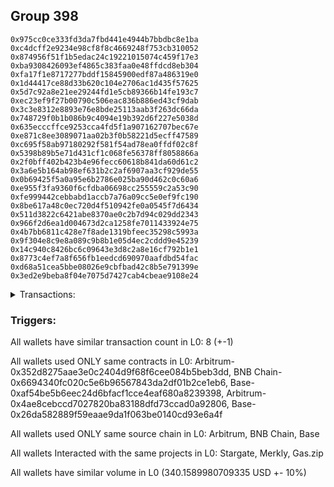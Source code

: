 ## Group 398

```0x7000b94fea100a461e7f5fec4d492d364fef3d36
0x975cc0ce333fd3da7fbd441e4944b7bbdbc8e1ba
0xc4dcff2e9234e98cf8f8c4669248f753cb310052
0x874956f51f1b5edac24c19221015074c459f17e3
0xba9308426093ef4865c383faa0e48ffdcd8eb304
0xfa17f1e8717277bddf15845900edf87a486319e0
0x1d44417ce88d33b620c104e2706ac1d435f57625
0x5d7c92a8e21ee29244fd1e5cb89366b14fe193c7
0xec23ef9f27b00790c506eac836b886ed43cf9dab
0x3c3e8312e8893e76e8bde25113aab3f263dc66da
0x748729f0b1b086b9c4094e19b392d6f227e5038d
0x635ecccffce9253cca4fd5f1a907162707bec67e
0xe871c8ee3089071aa02b3f0b58221d5ecff47589
0xc695f58ab97180292f581f54ad78ea0ffdf02c8f
0x5398b89b5e71d431cf1c068fe56378ff8058866a
0x2f0bff402b423b4e96fecc60618b841da60d61c2
0x3a6e5b164ab98ef631b2c2af6907aa3cf929de55
0x0b69425f5a0a95e6b2786e025ba90d462c0c60a6
0xe955f3fa9360f6cfdba06698cc255559c2a53c90
0xfe999442cebbabd1accb7a76a09cc5e0ef9fc190
0x8be617a48c0ec720d4f510942fe0a0545f7d6434
0x511d3822c6421abe8370ae0c2b7d94c029dd2343
0x966f2d6ea1d004673d2ca1258fe7011433924e75
0x4b7bb6811c428e7f8ade1319bfeec35298c5993a
0x9f304e8c9e8a089c9b8b1e05d4ec2cddd9e45239
0x14c940c8426bc6c09643e3d8c2a8e16cf792b1e1
0x8773c4ef7a8f656fb1eedcd690970aafdbd54fac
0xd68a51cea5bbe08026e9cbfbad42c8b5e791399e
0x3ed2e9beba8f04e7075d7427cab4cbeae9108e24
```
<details>
<summary>Transactions:</summary>

Hashes: 

Wallet: 0x7000b94fea100a461e7f5fec4d492d364fef3d36

       Hash: 0x1ebd22a0b0aee7839f7d5588447c11427b04116903c825706c275e0317c01516
         - source chain: Arbitrum
         - destination chain: BNB Chain
         - project: Stargate
         - contract: 0x352d8275aae3e0c2404d9f68f6cee084b5beb3dd
         - value USD: 31.014897368
       Hash: 0xabb3cacd7ad71f0927f39fbcb683b590b959238c80d7263d0e0b9695c7392ba7
         - source chain: BNB Chain
         - destination chain: Base
         - project: Stargate
         - contract: 0x6694340fc020c5e6b96567843da2df01b2ce1eb6
         - value USD: 27.965706473
       Hash: 0xd416a11aeb59b04442ecd94777e091cf4718c8215b0028617dad790d20f31931
         - source chain: Base
         - destination chain: Arbitrum
         - project: Stargate
         - contract: 0xaf54be5b6eec24d6bfacf1cce4eaf680a8239398
         - value USD: 26.274034737
       Hash: 0x5ba0c6ffbc2f043d6f2ebfcd9b76512fda75fc46815eb2117463aa9be145b5e7
         - source chain: Arbitrum
         - destination chain: Aptos
         - project: Merkly
         - contract: 0x4ae8cebccd7027820ba83188dfd73ccad0a92806
       Hash: 0x8df850c7905c88b6537afe74d9bbc56beb67a14dc73c977273dfa90904be6349
         - source chain: Base
         - destination chain: Metis
         - project: Gas.zip
         - contract: 0x26da582889f59eaae9da1f063be0140cd93e6a4f
         - value USD: 4.199314107e-06
       Hash: 0xcaca76598161a7b1b49687f19272e0697fb9cf5c0aebc07a91ccfb84635a03af
         - source chain: Base
         - destination chain: Optimism
         - project: Stargate
         - contract: 0xaf54be5b6eec24d6bfacf1cce4eaf680a8239398
         - value USD: 200.375828444
       Hash: 0x4bbd4362a9736e72bb646c0a08e33381bd4ccfe9f28123c0326faa7971ca8d04
         - source chain: Base
         - destination chain: Zora
         - project: Gas.zip
         - contract: 0x26da582889f59eaae9da1f063be0140cd93e6a4f
         - value USD: 7.801461939e-05
       Hash: 0x25c5424c65f6b2abcd1287ae5bc6bdcf0f333e69a50c7df4e34037c77d54a1b3
         - source chain: Base
         - destination chain: Optimism
         - project: Stargate
         - contract: 0xaf54be5b6eec24d6bfacf1cce4eaf680a8239398
         - value USD: 54.528448835
Wallet: 0x975cc0ce333fd3da7fbd441e4944b7bbdbc8e1ba

       Hash:0x3dcaaa26f34f28cc1891473d188b2e80d7546fc849533c4c54bc8f8158f183d1
         - source chain: Arbitrum
         - destination chain: BNB Chain
         - project: Stargate
         - contract: 0x352d8275aae3e0c2404d9f68f6cee084b5beb3dd
         - value USD: 31.455295505
       Hash:0x776779379f48f88ab9b81665878f39ab7fb3ed4d626f8c763068c14a8c3569a9
         - source chain: BNB Chain
         - destination chain: Base
         - project: Stargate
         - contract: 0x6694340fc020c5e6b96567843da2df01b2ce1eb6
         - value USD: 28.391320047
       Hash:0xb46e139f538eb3ba86eb5c663240393d80880808ade0e57c1e260188fb0a230e
         - source chain: Base
         - destination chain: Arbitrum
         - project: Stargate
         - contract: 0xaf54be5b6eec24d6bfacf1cce4eaf680a8239398
         - value USD: 26.665885796
       Hash:0x93fbbfb8916a8660a02541bcb50c8d3b5e6491b9855355cec3367638d99a21c0
         - source chain: Arbitrum
         - destination chain: Aptos
         - project: Merkly
         - contract: 0x4ae8cebccd7027820ba83188dfd73ccad0a92806
       Hash:0x8755c32741db06547e8acc48cd9025d629bc706df625e06314e656c9ddccdd06
         - source chain: Base
         - destination chain: Linea
         - project: Gas.zip
         - contract: 0x26da582889f59eaae9da1f063be0140cd93e6a4f
         - value USD: 0.0001314539768
       Hash:0xc8fe46e73755d980fac3db28cd35e300a1da069919e3057479729e42eeadd953
         - source chain: Base
         - destination chain: Optimism
         - project: Stargate
         - contract: 0xaf54be5b6eec24d6bfacf1cce4eaf680a8239398
         - value USD: 203.96770077
       Hash:0x1edbb8bac8079c67b3aa9b8a810d4ccde165558e796ec17629914e9c544f99b0
         - source chain: Base
         - destination chain: Base
         - project: Gas.zip
         - contract: 0x26da582889f59eaae9da1f063be0140cd93e6a4f
         - value USD: 3.002943683e-05
       Hash:0xdeccf1510daaa7e789f7f2876f2782182cfe0001b1d2a61cbead6c7acfd5388c
         - source chain: Base
         - destination chain: Optimism
         - project: Stargate
         - contract: 0xaf54be5b6eec24d6bfacf1cce4eaf680a8239398
         - value USD: 55.265856769
Wallet: 0xc4dcff2e9234e98cf8f8c4669248f753cb310052

       Hash:0x3e292c1c0fb08f6f0ea3639958b9108f3afa13d409d62d0e190afbad839e6962
         - source chain: Arbitrum
         - destination chain: BNB Chain
         - project: Stargate
         - contract: 0x352d8275aae3e0c2404d9f68f6cee084b5beb3dd
         - value USD: 31.611676846
       Hash:0xb8a67cc4c35554b5f804ad792eb6cbd712c24e3a66c5a70dd6d1f48b37f01bab
         - source chain: BNB Chain
         - destination chain: Base
         - project: Stargate
         - contract: 0x6694340fc020c5e6b96567843da2df01b2ce1eb6
         - value USD: 28.483374329
       Hash:0xe39cccb1b07b0d1d2c8080eb689527d546977c8f983fdabebf5d89295150d63e
         - source chain: Base
         - destination chain: Arbitrum
         - project: Stargate
         - contract: 0xaf54be5b6eec24d6bfacf1cce4eaf680a8239398
         - value USD: 26.781310364
       Hash:0xf0f0f1456d84209bb51ff1a506a37a196bd7554ac8a985abfa616b67f2cab007
         - source chain: Arbitrum
         - destination chain: Aptos
         - project: Merkly
         - contract: 0x4ae8cebccd7027820ba83188dfd73ccad0a92806
       Hash:0xb069877f53f6bb0eaee5e56792ba52928dbeaf4e2ea7bf6855abae8fbdb0a5ff
         - source chain: Base
         - destination chain: Metis
         - project: Gas.zip
         - contract: 0x26da582889f59eaae9da1f063be0140cd93e6a4f
         - value USD: 7.043546947e-07
       Hash:0xbb0c9aa20f7c04d49aaefd159a4f74332c871103f441213960153f0329c7f503
         - source chain: Base
         - destination chain: Optimism
         - project: Stargate
         - contract: 0xaf54be5b6eec24d6bfacf1cce4eaf680a8239398
         - value USD: 207.293102913
       Hash:0xf7865256c5a94cfe1c46692a9b7996ef1bc8da2d5e2ac2fac5027a9a0dd3e360
         - source chain: Base
         - destination chain: Base
         - project: Gas.zip
         - contract: 0x26da582889f59eaae9da1f063be0140cd93e6a4f
         - value USD: 2.228989125e-05
       Hash:0x53887e2dfccb91e27b4ab2d929248a6ce3a8c73761f29b758b86326e29789bcb
         - source chain: Base
         - destination chain: Optimism
         - project: Stargate
         - contract: 0xaf54be5b6eec24d6bfacf1cce4eaf680a8239398
         - value USD: 58.802770226
Wallet: 0x874956f51f1b5edac24c19221015074c459f17e3

       Hash:0x8ae7b6a119383f55191e3291524cc1437de27d23f29cc2049c4c387db4bf0bd5
         - source chain: Arbitrum
         - destination chain: BNB Chain
         - project: Stargate
         - contract: 0x352d8275aae3e0c2404d9f68f6cee084b5beb3dd
         - value USD: 30.604394473
       Hash:0x441bc5652a61143eaccd0d6d35b3d1c4931db6f65e29cfd58e2a754ee2e43e84
         - source chain: BNB Chain
         - destination chain: Base
         - project: Stargate
         - contract: 0x6694340fc020c5e6b96567843da2df01b2ce1eb6
         - value USD: 27.4729819
       Hash:0xc7042ba7a11c7fa020147a68e1871ee2fb11cf7262d3c13a83698a364b61e0a7
         - source chain: Base
         - destination chain: Arbitrum
         - project: Stargate
         - contract: 0xaf54be5b6eec24d6bfacf1cce4eaf680a8239398
         - value USD: 25.841114859
       Hash:0x5c4051b49ea8f9a7e903c5a63fbb3f1b3226cb567d604941364659523ef8d179
         - source chain: Arbitrum
         - destination chain: Aptos
         - project: Merkly
         - contract: 0x4ae8cebccd7027820ba83188dfd73ccad0a92806
       Hash:0xb6f043d4ecd4d4d91d44976f56083413457bbfb0f78fafb9625952846b24491c
         - source chain: Base
         - destination chain: Base
         - project: Gas.zip
         - contract: 0x26da582889f59eaae9da1f063be0140cd93e6a4f
         - value USD: 0.0001560048174
       Hash:0x1f2d5db9103a6f14fb65fe259d44abb5b8e4fa31eb08db6874b3fb83539acb3d
         - source chain: Base
         - destination chain: Optimism
         - project: Stargate
         - contract: 0xaf54be5b6eec24d6bfacf1cce4eaf680a8239398
         - value USD: 203.658488505
       Hash:0x3ce328eb86d38fabf4dbeb1be9af10edb26f092cea8ba083aa24d59b45fc79d1
         - source chain: Base
         - destination chain: Linea
         - project: Gas.zip
         - contract: 0x26da582889f59eaae9da1f063be0140cd93e6a4f
         - value USD: 0.0001018524198
       Hash:0x85495fade2db6c0f6099907091a20a90f9832bd05c5fa2c801bccce1d363a871
         - source chain: Base
         - destination chain: Optimism
         - project: Stargate
         - contract: 0xaf54be5b6eec24d6bfacf1cce4eaf680a8239398
         - value USD: 54.492894675
Wallet: 0xba9308426093ef4865c383faa0e48ffdcd8eb304

       Hash:0xe52d724ffb3840751543f656a3431455ca2d647ffc93be219ac76fa445061a1d
         - source chain: Arbitrum
         - destination chain: BNB Chain
         - project: Stargate
         - contract: 0x352d8275aae3e0c2404d9f68f6cee084b5beb3dd
         - value USD: 30.714312451
       Hash:0x78daa47cb55320a0df9dca4dc66a3c693e08c28342dfe730d8b509d1c3705d61
         - source chain: BNB Chain
         - destination chain: Base
         - project: Stargate
         - contract: 0x6694340fc020c5e6b96567843da2df01b2ce1eb6
         - value USD: 27.58115678
       Hash:0xc26ec00b9ad73eb7521ecb15440f8d60ebcc5e8dd25f63bc002c9c75085846f2
         - source chain: Base
         - destination chain: Arbitrum
         - project: Stargate
         - contract: 0xaf54be5b6eec24d6bfacf1cce4eaf680a8239398
         - value USD: 25.942650429
       Hash:0xf64127a27d4f8db15ab223909ce6b702e69d323577dd1ff86f3dfa4ea08ccadc
         - source chain: Arbitrum
         - destination chain: Aptos
         - project: Merkly
         - contract: 0x4ae8cebccd7027820ba83188dfd73ccad0a92806
       Hash:0x471510e69fa20e45bfa374c3a5738d8530567cd21dadefebfa288af12866842f
         - source chain: Base
         - destination chain: Kava
         - project: Gas.zip
         - contract: 0x26da582889f59eaae9da1f063be0140cd93e6a4f
         - value USD: 2.574754208e-08
       Hash:0x5858d56670e900ddfde2a7139cde251c9a637f24d407c7b9e5a9e6638f031fbc
         - source chain: Base
         - destination chain: Optimism
         - project: Stargate
         - contract: 0xaf54be5b6eec24d6bfacf1cce4eaf680a8239398
         - value USD: 197.536811656
       Hash:0xda9ca805274d892173cae5ab6f41c77e7763553d1fb414dfef99876074844b0e
         - source chain: Base
         - destination chain: Base
         - project: Gas.zip
         - contract: 0x26da582889f59eaae9da1f063be0140cd93e6a4f
         - value USD: 4.949786463e-05
       Hash:0x173d2b74254cdc8af3e2eb12c2e0027c2969f5165ec3b4bdcce45f0e576e4a25
         - source chain: Base
         - destination chain: Optimism
         - project: Stargate
         - contract: 0xaf54be5b6eec24d6bfacf1cce4eaf680a8239398
         - value USD: 56.686595851
Wallet: 0xfa17f1e8717277bddf15845900edf87a486319e0

       Hash:0xc89ec137b8d4391bae16ba54b7324b56851a01b12704687c3110a5975bcdf606
         - source chain: Arbitrum
         - destination chain: BNB Chain
         - project: Stargate
         - contract: 0x352d8275aae3e0c2404d9f68f6cee084b5beb3dd
         - value USD: 31.216041546
       Hash:0x99f7f5e633f0c5f8a923a2385e1718b634eacc28227b211f1c157521e00de6d5
         - source chain: BNB Chain
         - destination chain: Base
         - project: Stargate
         - contract: 0x6694340fc020c5e6b96567843da2df01b2ce1eb6
         - value USD: 28.075074175
       Hash:0xea76934117fbe02f593e78c62cc33bc306e2916d79d69fc5f1d0080cc11098ab
         - source chain: Base
         - destination chain: Arbitrum
         - project: Stargate
         - contract: 0xaf54be5b6eec24d6bfacf1cce4eaf680a8239398
         - value USD: 26.385374877
       Hash:0xaa90b45eb73025053a7f001a7f2f56a2e7eec01a86a19136cd4fb280bdb72fdd
         - source chain: Arbitrum
         - destination chain: Aptos
         - project: Merkly
         - contract: 0x4ae8cebccd7027820ba83188dfd73ccad0a92806
       Hash:0x3f307f3b3f49d1d1b187d744bc233aaaecb8b6667b0cde1e92a9ecdeed9cabb4
         - source chain: Base
         - destination chain: Zora
         - project: Gas.zip
         - contract: 0x26da582889f59eaae9da1f063be0140cd93e6a4f
         - value USD: 9.194326473e-05
       Hash:0x195f763ffd1874f4c3078ca686496868ab46515506ff68d08507af330c0a6375
         - source chain: Base
         - destination chain: Optimism
         - project: Stargate
         - contract: 0xaf54be5b6eec24d6bfacf1cce4eaf680a8239398
         - value USD: 220.178567434
       Hash:0x52ad871e27986688712b8ee0c95e3bc1ef3724ec8331f5634770770b833679df
         - source chain: Base
         - destination chain: Zora
         - project: Gas.zip
         - contract: 0x26da582889f59eaae9da1f063be0140cd93e6a4f
         - value USD: 4.516680147e-05
       Hash:0xde90e9c1379ca7570cf125fae2d7590185d1e12172104ba374c11f000578c34d
         - source chain: Base
         - destination chain: Optimism
         - project: Stargate
         - contract: 0xaf54be5b6eec24d6bfacf1cce4eaf680a8239398
         - value USD: 53.036492117
Wallet: 0x1d44417ce88d33b620c104e2706ac1d435f57625

       Hash:0x84cab804daabc28df031ef1a7224058df9016688e24c694e2a4aafb9566439cd
         - source chain: Arbitrum
         - destination chain: BNB Chain
         - project: Stargate
         - contract: 0x352d8275aae3e0c2404d9f68f6cee084b5beb3dd
         - value USD: 29.834360439
       Hash:0xc38a52f50613ae33b2ba4bf44b4a44423f0c46a0b4353bfe8726370c40fc443b
         - source chain: BNB Chain
         - destination chain: Base
         - project: Stargate
         - contract: 0x6694340fc020c5e6b96567843da2df01b2ce1eb6
         - value USD: 26.775446849
       Hash:0x1f40cbea5b05a3f93859fd205bea565e3526afabca85f173571a3c1f95d23d08
         - source chain: Base
         - destination chain: Arbitrum
         - project: Stargate
         - contract: 0xaf54be5b6eec24d6bfacf1cce4eaf680a8239398
         - value USD: 25.101875104
       Hash:0x3bd396efd957ab062e86f2f32cdf16b001eb38b7611ee1b794f6363c50f93b36
         - source chain: Arbitrum
         - destination chain: Aptos
         - project: Merkly
         - contract: 0x4ae8cebccd7027820ba83188dfd73ccad0a92806
       Hash:0xe7cd3b2599f1f539fb6c2db247d0c2838c6f8828073c7ad5ddc29d9b0c20502b
         - source chain: Base
         - destination chain: Arbitrum
         - project: Gas.zip
         - contract: 0x26da582889f59eaae9da1f063be0140cd93e6a4f
         - value USD: 3.020518805e-05
       Hash:0x0001482ea1e63855cb410d69a07b03d13111afafeec98677c0e409906db789b1
         - source chain: Base
         - destination chain: Optimism
         - project: Stargate
         - contract: 0xaf54be5b6eec24d6bfacf1cce4eaf680a8239398
         - value USD: 201.337134543
       Hash:0xe1808114c281a68608b7c746dbb4d4337d762e160140928cb65edbca3074dd93
         - source chain: Base
         - destination chain: Scroll
         - project: Gas.zip
         - contract: 0x26da582889f59eaae9da1f063be0140cd93e6a4f
         - value USD: 2.103659246e-05
       Hash:0xa8c1885deaf51b64173781d09c03eca00dd0a3955ecb9943e532a11c9acb20e3
         - source chain: Base
         - destination chain: Optimism
         - project: Stargate
         - contract: 0xaf54be5b6eec24d6bfacf1cce4eaf680a8239398
         - value USD: 54.673496669
Wallet: 0x5d7c92a8e21ee29244fd1e5cb89366b14fe193c7

       Hash:0x8b65e8673ac5ebe913d62194bd14851193377866200e9476a7f62637b2856860
         - source chain: Arbitrum
         - destination chain: BNB Chain
         - project: Stargate
         - contract: 0x352d8275aae3e0c2404d9f68f6cee084b5beb3dd
         - value USD: 29.903263739
       Hash:0x0d8136d576c383c030c37cb5265f3d6ef1a7d1c3e760f43e76d0fd24c48315de
         - source chain: BNB Chain
         - destination chain: Base
         - project: Stargate
         - contract: 0x6694340fc020c5e6b96567843da2df01b2ce1eb6
         - value USD: 26.77275625
       Hash:0x6a83047cf43fcb646b314d27d02e16cd78a5f51348c8612b6f645f6051006115
         - source chain: Base
         - destination chain: Arbitrum
         - project: Stargate
         - contract: 0xaf54be5b6eec24d6bfacf1cce4eaf680a8239398
         - value USD: 25.305495249
       Hash:0xa86dfcd9603d3bfeb6c56e43fa456b0f938e26eb10d345ef99f040557a4813be
         - source chain: Arbitrum
         - destination chain: Aptos
         - project: Merkly
         - contract: 0x4ae8cebccd7027820ba83188dfd73ccad0a92806
       Hash:0x005ef77805b2c8928085abc56dffdf815601a0983c3ae068fce5992b58bdab5c
         - source chain: Base
         - destination chain: Metis
         - project: Gas.zip
         - contract: 0x26da582889f59eaae9da1f063be0140cd93e6a4f
         - value USD: 3.994315231e-06
       Hash:0x79428ddc0b3b55a3acfcdfd1b24a9fe20c402d52811ff36b35ab786ac8ae722c
         - source chain: Base
         - destination chain: Optimism
         - project: Stargate
         - contract: 0xaf54be5b6eec24d6bfacf1cce4eaf680a8239398
         - value USD: 201.152012509
       Hash:0x17c6822afb26cf10aa37e128ba3db9bcd401fd5f1e6b9ae8b7158faf61711c09
         - source chain: Base
         - destination chain: Zora
         - project: Gas.zip
         - contract: 0x26da582889f59eaae9da1f063be0140cd93e6a4f
         - value USD: 4.887914132e-05
       Hash:0xc3487fd1f777800bcefd5d049a62485123cba79e4af6c0961756cfd0d038812d
         - source chain: Base
         - destination chain: Optimism
         - project: Stargate
         - contract: 0xaf54be5b6eec24d6bfacf1cce4eaf680a8239398
         - value USD: 57.027103873
Wallet: 0xec23ef9f27b00790c506eac836b886ed43cf9dab

       Hash:0x5f392bf019977ea6661725d697a644714956d1b9d14ff180d4a2acd07bb1d36d
         - source chain: Arbitrum
         - destination chain: BNB Chain
         - project: Stargate
         - contract: 0x352d8275aae3e0c2404d9f68f6cee084b5beb3dd
         - value USD: 32.834172745
       Hash:0x0340a53618a50b69889fe7b1d42a3a81bdef8f914b6a62be0b7e3090315f6e41
         - source chain: BNB Chain
         - destination chain: Base
         - project: Stargate
         - contract: 0x6694340fc020c5e6b96567843da2df01b2ce1eb6
         - value USD: 29.635777949
       Hash:0x498f65981e98f84fee2a1a6dee7e05917f4481160e5a7fc2db9edf1fe9bb3a80
         - source chain: Base
         - destination chain: Arbitrum
         - project: Stargate
         - contract: 0xaf54be5b6eec24d6bfacf1cce4eaf680a8239398
         - value USD: 27.98256434
       Hash:0xcb5f3c64b243627be99deecf3fbb1283b1f4305a9410e4039333c540e8c68bf4
         - source chain: Arbitrum
         - destination chain: Aptos
         - project: Merkly
         - contract: 0x4ae8cebccd7027820ba83188dfd73ccad0a92806
       Hash:0xe8487951b9241ac71487a837ff8c30a23b6c8d0a4602cbc3d2d6e957f43a39d3
         - source chain: Base
         - destination chain: Zora
         - project: Gas.zip
         - contract: 0x26da582889f59eaae9da1f063be0140cd93e6a4f
         - value USD: 0.0001487024643
       Hash:0x06166ca7958a1e971e27569a56ec59c2148679a3bf18b232e9c51566169ff4c3
         - source chain: Base
         - destination chain: Optimism
         - project: Stargate
         - contract: 0xaf54be5b6eec24d6bfacf1cce4eaf680a8239398
         - value USD: 219.854694926
       Hash:0xca5b21402b0404226287e544523efa34ce8b7e5ba1542b728a68112b76c8b9b1
         - source chain: Base
         - destination chain: Zora
         - project: Gas.zip
         - contract: 0x26da582889f59eaae9da1f063be0140cd93e6a4f
         - value USD: 2.815191051e-05
       Hash:0x9b5d1848c40ef4ff54658b169728246f4823c61a8eced3d1da48b5de7d49c170
         - source chain: Base
         - destination chain: Optimism
         - project: Stargate
         - contract: 0xaf54be5b6eec24d6bfacf1cce4eaf680a8239398
         - value USD: 53.914659439
Wallet: 0x3c3e8312e8893e76e8bde25113aab3f263dc66da

       Hash:0x1eca024ebaf4db0cd8164d8bf7b161308783df7bfa1eee3863d420f28a085064
         - source chain: Arbitrum
         - destination chain: BNB Chain
         - project: Stargate
         - contract: 0x352d8275aae3e0c2404d9f68f6cee084b5beb3dd
         - value USD: 32.259602133
       Hash:0x8278f94bc1b9cb1418e23714e14287f9ec6ec0327d2723d89b9eec210d8a8fd2
         - source chain: BNB Chain
         - destination chain: Base
         - project: Stargate
         - contract: 0x6694340fc020c5e6b96567843da2df01b2ce1eb6
         - value USD: 29.121800358
       Hash:0x49930f0a67cc3d665cca3686f84f582761ceaec0a213cc96dbf0512bf7226411
         - source chain: Base
         - destination chain: Arbitrum
         - project: Stargate
         - contract: 0xaf54be5b6eec24d6bfacf1cce4eaf680a8239398
         - value USD: 27.283287254
       Hash:0x026313f063cfc050b0ba4d2af4eb26c6517ca89851b59dceec4b48c80e4650f0
         - source chain: Arbitrum
         - destination chain: Aptos
         - project: Merkly
         - contract: 0x4ae8cebccd7027820ba83188dfd73ccad0a92806
       Hash:0x1975d533877723e7283a0a13d7397a50d4798e9c2b533c274b2a840ffee751f6
         - source chain: Base
         - destination chain: Scroll
         - project: Gas.zip
         - contract: 0x26da582889f59eaae9da1f063be0140cd93e6a4f
         - value USD: 0.0001460470631
       Hash:0x3b5136e5dcbf207c840adf2f30ac11413b6fdfa631b29a566eb624a0504d3ee1
         - source chain: Base
         - destination chain: Optimism
         - project: Stargate
         - contract: 0xaf54be5b6eec24d6bfacf1cce4eaf680a8239398
         - value USD: 199.528122765
       Hash:0x247acf20fff64e4266406730861378790fd16b50ab4830eca733cb33c8de5e14
         - source chain: Base
         - destination chain: Base
         - project: Gas.zip
         - contract: 0x26da582889f59eaae9da1f063be0140cd93e6a4f
         - value USD: 0.0001051829623
       Hash:0x6e24d1f5d28ff1f87eda230232cda2583700762c621529a40fdb6349f54ab65d
         - source chain: Base
         - destination chain: Optimism
         - project: Stargate
         - contract: 0xaf54be5b6eec24d6bfacf1cce4eaf680a8239398
         - value USD: 58.871640993
Wallet: 0x748729f0b1b086b9c4094e19b392d6f227e5038d

       Hash:0xe92eeb5a06d41c0723ee9b1faa57777bf310053ab007fad16d373ee0fe5e9e10
         - source chain: Arbitrum
         - destination chain: BNB Chain
         - project: Stargate
         - contract: 0x352d8275aae3e0c2404d9f68f6cee084b5beb3dd
         - value USD: 29.389947061
       Hash:0x3743c3f995399bd61273423a3f93f38757a4dfd1244328aff3af797796c0964c
         - source chain: BNB Chain
         - destination chain: Base
         - project: Stargate
         - contract: 0x6694340fc020c5e6b96567843da2df01b2ce1eb6
         - value USD: 26.314213002
       Hash:0x63c7d2becf06bdd1c7bf69a5218d43e9f2199e9160b90bee7cfff8421b06dace
         - source chain: Base
         - destination chain: Arbitrum
         - project: Stargate
         - contract: 0xaf54be5b6eec24d6bfacf1cce4eaf680a8239398
         - value USD: 24.725175154
       Hash:0x073a10c02cfe040b601f30bc2a9a88a20a8b67ae1c89752ec84d7b76461991ae
         - source chain: Arbitrum
         - destination chain: Aptos
         - project: Merkly
         - contract: 0x4ae8cebccd7027820ba83188dfd73ccad0a92806
       Hash:0x6148d8de3c4a43d4ccfc2108be32708c2417b3ba70a46af678d81d045d022bb3
         - source chain: Base
         - destination chain: Arbitrum
         - project: Gas.zip
         - contract: 0x26da582889f59eaae9da1f063be0140cd93e6a4f
         - value USD: 0.0001032287196
       Hash:0xc278c81d1be156b0b935a5244285b8f988e46ebcddf041dea8c20a12dc911966
         - source chain: Base
         - destination chain: Optimism
         - project: Stargate
         - contract: 0xaf54be5b6eec24d6bfacf1cce4eaf680a8239398
         - value USD: 204.019345199
       Hash:0x8b29e676e8aaa9dc783dbea27ff8f00faf5b9ec241e862b82be544f52b734d88
         - source chain: Base
         - destination chain: Zora
         - project: Gas.zip
         - contract: 0x26da582889f59eaae9da1f063be0140cd93e6a4f
         - value USD: 9.280849618e-05
       Hash:0x6dd70e06426ede8533ff2c1791495e34fe9d0f25d8abe4398042a13552cb3700
         - source chain: Base
         - destination chain: Optimism
         - project: Stargate
         - contract: 0xaf54be5b6eec24d6bfacf1cce4eaf680a8239398
         - value USD: 53.09733518
Wallet: 0x635ecccffce9253cca4fd5f1a907162707bec67e

       Hash:0xf87083e3f78c72033b1a1a8e699aab84bd2b8cba7752885afe4407dabc85853d
         - source chain: Arbitrum
         - destination chain: BNB Chain
         - project: Stargate
         - contract: 0x352d8275aae3e0c2404d9f68f6cee084b5beb3dd
         - value USD: 31.507488639
       Hash:0x95c0c57cd1fed587a3fc4c00e87d6a262e396110b625d6706d20917cc4d4ba57
         - source chain: BNB Chain
         - destination chain: Base
         - project: Stargate
         - contract: 0x6694340fc020c5e6b96567843da2df01b2ce1eb6
         - value USD: 28.316067436
       Hash:0x51495f48a32fc41a94d9b53194eeb591713066f6013d8a4c940d750b3f62b3ab
         - source chain: Base
         - destination chain: Arbitrum
         - project: Stargate
         - contract: 0xaf54be5b6eec24d6bfacf1cce4eaf680a8239398
         - value USD: 26.657983635
       Hash:0x368c7cca400aa070e3e7397fc60482b4300fbd24923485bd44357e5f8ecf4fc1
         - source chain: Arbitrum
         - destination chain: Aptos
         - project: Merkly
         - contract: 0x4ae8cebccd7027820ba83188dfd73ccad0a92806
       Hash:0xa81abdad0fd0644c33ad01f9df63e78b919d8b81c6c8ee4017ce4dff0969840d
         - source chain: Base
         - destination chain: Linea
         - project: Gas.zip
         - contract: 0x26da582889f59eaae9da1f063be0140cd93e6a4f
         - value USD: 8.951119347e-05
       Hash:0x12d0e886c14a380549052fbbed058687dfd62ac6722f1a226b9e3de4782c3fa0
         - source chain: Base
         - destination chain: Optimism
         - project: Stargate
         - contract: 0xaf54be5b6eec24d6bfacf1cce4eaf680a8239398
         - value USD: 199.548129724
       Hash:0xf504326357a4594cc5fb7b6d825bf6ce766ce25932da8203f5fa6d10fc0b37b7
         - source chain: Base
         - destination chain: Scroll
         - project: Gas.zip
         - contract: 0x26da582889f59eaae9da1f063be0140cd93e6a4f
         - value USD: 6.216767226e-05
       Hash:0x439c06be54b2e12d1d88d4dc41a920800e659c3efcd503f129832d41e438cbf3
         - source chain: Base
         - destination chain: Optimism
         - project: Stargate
         - contract: 0xaf54be5b6eec24d6bfacf1cce4eaf680a8239398
         - value USD: 57.016380345
Wallet: 0xe871c8ee3089071aa02b3f0b58221d5ecff47589

       Hash:0x2408e6c46e3b77000c2b55ba2c7db264ae5b6092c82fc6b280fb4d2bd4a49548
         - source chain: Arbitrum
         - destination chain: BNB Chain
         - project: Stargate
         - contract: 0x352d8275aae3e0c2404d9f68f6cee084b5beb3dd
         - value USD: 30.149133742
       Hash:0xa3bf7149c3439034e337b336e2923542ab0340d95e38e5144f25d75758f88209
         - source chain: BNB Chain
         - destination chain: Base
         - project: Stargate
         - contract: 0x6694340fc020c5e6b96567843da2df01b2ce1eb6
         - value USD: 26.984834118
       Hash:0xb1a32c9428c7185a49ec393349f0feadf50e33910d50435b2b8fd946da515be7
         - source chain: Base
         - destination chain: Arbitrum
         - project: Stargate
         - contract: 0xaf54be5b6eec24d6bfacf1cce4eaf680a8239398
         - value USD: 25.299998911
       Hash:0xd032de21767d5de635a919cd9714da717bfac06181f2c4cd8ebc67621e2ef842
         - source chain: Arbitrum
         - destination chain: Aptos
         - project: Merkly
         - contract: 0x4ae8cebccd7027820ba83188dfd73ccad0a92806
       Hash:0x65a15ffed01b4a24d1bed9dd7077c86682d074d0498ef079894a62a35a0487ff
         - source chain: Base
         - destination chain: Kava
         - project: Gas.zip
         - contract: 0x26da582889f59eaae9da1f063be0140cd93e6a4f
         - value USD: 5.187560029e-09
       Hash:0xb8e9bc14da2222ba45aded0069e145dd784d5490747c4e232648b045f9c2ae7f
         - source chain: Base
         - destination chain: Optimism
         - project: Stargate
         - contract: 0xaf54be5b6eec24d6bfacf1cce4eaf680a8239398
         - value USD: 214.455033069
       Hash:0x2f643e7800fbac17da1eb99d65040e4b92b0ba82bc7c3439a1d6dc28d84e5707
         - source chain: Base
         - destination chain: Kava
         - project: Gas.zip
         - contract: 0x26da582889f59eaae9da1f063be0140cd93e6a4f
         - value USD: 5.918694551e-09
       Hash:0xe891cb3554c119988b084ddd58bd5d08a97e19a16ef82d92ae04f6f2203674d9
         - source chain: Base
         - destination chain: Optimism
         - project: Stargate
         - contract: 0xaf54be5b6eec24d6bfacf1cce4eaf680a8239398
         - value USD: 56.076498931
Wallet: 0xc695f58ab97180292f581f54ad78ea0ffdf02c8f

       Hash:0x3b0fbbdb494564d7904f39a4e7cd0ded1850737194b9dbf95c5802add75d1861
         - source chain: Arbitrum
         - destination chain: BNB Chain
         - project: Stargate
         - contract: 0x352d8275aae3e0c2404d9f68f6cee084b5beb3dd
         - value USD: 32.728499079
       Hash:0x3b372c83ddb1d3813cd21018a45a0abd3e676b6943307c2889235d14c7c5cb62
         - source chain: BNB Chain
         - destination chain: Base
         - project: Stargate
         - contract: 0x6694340fc020c5e6b96567843da2df01b2ce1eb6
         - value USD: 29.464909022
       Hash:0x82f7cad5ffc6da5a34fb9f4b9af83f824ea87861e0570386d6f080c9984c52b3
         - source chain: Base
         - destination chain: Arbitrum
         - project: Stargate
         - contract: 0xaf54be5b6eec24d6bfacf1cce4eaf680a8239398
         - value USD: 27.610959491
       Hash:0xcb52ec07e13a43c5ef35b55e4a667b18eada400e0a433ce83da8ab426acdeaeb
         - source chain: Arbitrum
         - destination chain: Aptos
         - project: Merkly
         - contract: 0x4ae8cebccd7027820ba83188dfd73ccad0a92806
       Hash:0x78db1bcab1727e0d4aa79623927259ea5914b6a0929652100c4f1afc590779ce
         - source chain: Base
         - destination chain: Linea
         - project: Gas.zip
         - contract: 0x26da582889f59eaae9da1f063be0140cd93e6a4f
         - value USD: 7.823941355e-05
       Hash:0x741edcdc14f69183fa0eae4dd0ec1247d8157db3cc96803e22c454a8713147ce
         - source chain: Base
         - destination chain: Optimism
         - project: Stargate
         - contract: 0xaf54be5b6eec24d6bfacf1cce4eaf680a8239398
         - value USD: 195.8059281
       Hash:0x635f21b29fd07d13b49d854bd54b6ef33d3ce327cb1c171787a291f1e946a27a
         - source chain: Base
         - destination chain: Scroll
         - project: Gas.zip
         - contract: 0x26da582889f59eaae9da1f063be0140cd93e6a4f
         - value USD: 9.185969483e-05
       Hash:0xdbcdee7f2838164a58f1529190b113d674b3584bc219bc72247d65ef34a6bffa
         - source chain: Base
         - destination chain: Optimism
         - project: Stargate
         - contract: 0xaf54be5b6eec24d6bfacf1cce4eaf680a8239398
         - value USD: 58.094266392
Wallet: 0x5398b89b5e71d431cf1c068fe56378ff8058866a

       Hash:0xf886e51da9b7c156a0a1e4a85e80b42588e289a34f129200e3691c2952529473
         - source chain: Arbitrum
         - destination chain: BNB Chain
         - project: Stargate
         - contract: 0x352d8275aae3e0c2404d9f68f6cee084b5beb3dd
         - value USD: 32.054388697
       Hash:0x295321ac98a0755211d19b2691a337ca798edef6c1a1ec13291017ae1850a95a
         - source chain: BNB Chain
         - destination chain: Base
         - project: Stargate
         - contract: 0x6694340fc020c5e6b96567843da2df01b2ce1eb6
         - value USD: 28.885108552
       Hash:0xdec88fccbe12d42d5ff0c3ce76e9e8e9597a4c53ea80c28428d7ba08490175c0
         - source chain: Base
         - destination chain: Arbitrum
         - project: Stargate
         - contract: 0xaf54be5b6eec24d6bfacf1cce4eaf680a8239398
         - value USD: 27.195173205
       Hash:0x0fef56a21bbf010210efac5baca4312da0133159735ce82c4465ed08eae3cc5d
         - source chain: Arbitrum
         - destination chain: Aptos
         - project: Merkly
         - contract: 0x4ae8cebccd7027820ba83188dfd73ccad0a92806
       Hash:0xadada8cb6c1188fb34fd26963586e0806309b520219d1c489377f06cca32f492
         - source chain: Base
         - destination chain: Kava
         - project: Gas.zip
         - contract: 0x26da582889f59eaae9da1f063be0140cd93e6a4f
         - value USD: 5.650735032e-09
       Hash:0xa20c3a54ce5309f55bd952ca0aa2ad064a6e396b82fd27a4287a14adddb6562d
         - source chain: Base
         - destination chain: Optimism
         - project: Stargate
         - contract: 0xaf54be5b6eec24d6bfacf1cce4eaf680a8239398
         - value USD: 201.639033406
       Hash:0x643991a33386c666d1b07f2438466999151df6e48d6e09a4a38cfe087abc5dae
         - source chain: Base
         - destination chain: Scroll
         - project: Gas.zip
         - contract: 0x26da582889f59eaae9da1f063be0140cd93e6a4f
         - value USD: 2.814556306e-05
       Hash:0x29ce61de2cf310d3fcdfc528b203a3b771b360f8b08daffad712b7d77cdf1c9a
         - source chain: Base
         - destination chain: Optimism
         - project: Stargate
         - contract: 0xaf54be5b6eec24d6bfacf1cce4eaf680a8239398
         - value USD: 52.961808998
Wallet: 0x2f0bff402b423b4e96fecc60618b841da60d61c2

       Hash:0x59c413880a6b1d659025e946c6f1901d9062d5ce8a65cb5f49ad660061d019e9
         - source chain: Arbitrum
         - destination chain: BNB Chain
         - project: Stargate
         - contract: 0x352d8275aae3e0c2404d9f68f6cee084b5beb3dd
         - value USD: 29.177666441
       Hash:0x00462e6ae20794228f33cadcd296b662179d3fbdda272558de34c4c9258630c5
         - source chain: BNB Chain
         - destination chain: Base
         - project: Stargate
         - contract: 0x6694340fc020c5e6b96567843da2df01b2ce1eb6
         - value USD: 26.041835117
       Hash:0x82ad1d4a6dcd04b2fe4532b83944af96df3f7d0c9fa88672c99ebb7de2c47cf6
         - source chain: Base
         - destination chain: Arbitrum
         - project: Stargate
         - contract: 0xaf54be5b6eec24d6bfacf1cce4eaf680a8239398
         - value USD: 24.420128909
       Hash:0xec829c712d7c8f539a82e9cbea2cbc7ff1cd3a0228fe80409facdc510244e315
         - source chain: Arbitrum
         - destination chain: Aptos
         - project: Merkly
         - contract: 0x4ae8cebccd7027820ba83188dfd73ccad0a92806
       Hash:0xd4c90439cb8456c874ea50cd2aca420044588c4da961d7585be28b75e0fb56eb
         - source chain: Base
         - destination chain: Arbitrum
         - project: Gas.zip
         - contract: 0x26da582889f59eaae9da1f063be0140cd93e6a4f
         - value USD: 0.0001611201482
       Hash:0xf8a1bc21f3449a216d9f9bfd799139bc00b6a62c77d6fe700cab847f0e3a57a9
         - source chain: Base
         - destination chain: Optimism
         - project: Stargate
         - contract: 0xaf54be5b6eec24d6bfacf1cce4eaf680a8239398
         - value USD: 200.510319461
       Hash:0x32b9aa56d755a1dcf552f6e474a6293ea4234bb5f135a195904b0ea6480e075c
         - source chain: Base
         - destination chain: Linea
         - project: Gas.zip
         - contract: 0x26da582889f59eaae9da1f063be0140cd93e6a4f
         - value USD: 1.948538981e-05
       Hash:0x776df7490e6bb8cc53f7bf393ccf0159f3fe6cd0e56aea66bb102ceab8ace82c
         - source chain: Base
         - destination chain: Optimism
         - project: Stargate
         - contract: 0xaf54be5b6eec24d6bfacf1cce4eaf680a8239398
         - value USD: 55.849359127
Wallet: 0x3a6e5b164ab98ef631b2c2af6907aa3cf929de55

       Hash:0xa9ac6635de9e9b70f1d8b5811277b279a641f77c8405bcfe47400ebc5e608da3
         - source chain: Arbitrum
         - destination chain: BNB Chain
         - project: Stargate
         - contract: 0x352d8275aae3e0c2404d9f68f6cee084b5beb3dd
         - value USD: 29.719277865
       Hash:0xb3e7ad6c46f4a7e7e6834fa0b03b9d4a2900811a94f9770e12adf75b12c217c5
         - source chain: BNB Chain
         - destination chain: Base
         - project: Stargate
         - contract: 0x6694340fc020c5e6b96567843da2df01b2ce1eb6
         - value USD: 26.584553684
       Hash:0x7a097ddbd413f794e41cf20cb729d91c54d5fe67590bd025b165537dede26fdd
         - source chain: Base
         - destination chain: Arbitrum
         - project: Stargate
         - contract: 0xaf54be5b6eec24d6bfacf1cce4eaf680a8239398
         - value USD: 24.923625339
       Hash:0xad13d883a4e1a840b8a1c9259e99358b1db6218d02dc3a2bf852b516b55df8ce
         - source chain: Arbitrum
         - destination chain: Aptos
         - project: Merkly
         - contract: 0x4ae8cebccd7027820ba83188dfd73ccad0a92806
       Hash:0xeee426068bce31b5119e29b760c8ea28c23197e6c93f2bc1cccf73481e8e0e51
         - source chain: Base
         - destination chain: Arbitrum
         - project: Gas.zip
         - contract: 0x26da582889f59eaae9da1f063be0140cd93e6a4f
         - value USD: 1.757071576e-05
       Hash:0x295f778c9472934d645f4d2c438deb9f6941f4e2a2d00bee5e80f1a9e7c35175
         - source chain: Base
         - destination chain: Optimism
         - project: Stargate
         - contract: 0xaf54be5b6eec24d6bfacf1cce4eaf680a8239398
         - value USD: 204.219000494
       Hash:0xf5c050e6ae7ddec40f890b144dd6c0aa36368dc1888557d5128d8783d8ffa76c
         - source chain: Base
         - destination chain: Linea
         - project: Gas.zip
         - contract: 0x26da582889f59eaae9da1f063be0140cd93e6a4f
         - value USD: 5.16517476e-05
       Hash:0x588b27c600f746e10ebf5e4d10579cbe4f2afa0ed81ab2aea11ed7c49bd05405
         - source chain: Base
         - destination chain: Optimism
         - project: Stargate
         - contract: 0xaf54be5b6eec24d6bfacf1cce4eaf680a8239398
         - value USD: 58.792348151
Wallet: 0x0b69425f5a0a95e6b2786e025ba90d462c0c60a6

       Hash:0x53010b3aa9b8c8919e1ddd49de2cb262179c873227aab2ff22e80f6ceb00e638
         - source chain: Arbitrum
         - destination chain: BNB Chain
         - project: Stargate
         - contract: 0x352d8275aae3e0c2404d9f68f6cee084b5beb3dd
         - value USD: 32.268669936
       Hash:0xfcef7fb788e7b20610e2076b1f03709af804314b8829f69db5a08992aafb5a24
         - source chain: BNB Chain
         - destination chain: Base
         - project: Stargate
         - contract: 0x6694340fc020c5e6b96567843da2df01b2ce1eb6
         - value USD: 29.03659503
       Hash:0x08109d1a9cdd1c20134bd3ab786a1e5654af38ea77b881337adb4f20575e494b
         - source chain: Base
         - destination chain: Arbitrum
         - project: Stargate
         - contract: 0xaf54be5b6eec24d6bfacf1cce4eaf680a8239398
         - value USD: 27.159691501
       Hash:0x7592f6019e85c0af0a3ae8bee2fd63b91351d1315961c6c770ae67d4fb51ef61
         - source chain: Arbitrum
         - destination chain: Aptos
         - project: Merkly
         - contract: 0x4ae8cebccd7027820ba83188dfd73ccad0a92806
       Hash:0x01146415d8507f8dcf29e6e093a553ca2c9c56f2c569d2322927d3c042cadb79
         - source chain: Base
         - destination chain: Scroll
         - project: Gas.zip
         - contract: 0x26da582889f59eaae9da1f063be0140cd93e6a4f
         - value USD: 9.945688164e-05
       Hash:0xa4f3a0f8a15070c51d87a6e135a48cc57b8ab9a162fbbdd892db9762a98f8333
         - source chain: Base
         - destination chain: Optimism
         - project: Stargate
         - contract: 0xaf54be5b6eec24d6bfacf1cce4eaf680a8239398
         - value USD: 198.371007641
       Hash:0xfda9743e9aaaf4ecbc77ffc10a96d528ebfbce3d861ee4e4d700ee5e78f35b44
         - source chain: Base
         - destination chain: Scroll
         - project: Gas.zip
         - contract: 0x26da582889f59eaae9da1f063be0140cd93e6a4f
         - value USD: 9.649907336e-05
       Hash:0xddc4f68a540bda75cb48d1f99c3153a857d0be11c489afe4cd091ebb7d5ca9bd
         - source chain: Base
         - destination chain: Optimism
         - project: Stargate
         - contract: 0xaf54be5b6eec24d6bfacf1cce4eaf680a8239398
         - value USD: 55.599384298
Wallet: 0xe955f3fa9360f6cfdba06698cc255559c2a53c90

       Hash:0x07f104ad3ab5746a175c3e8c4148fc811fec0a057ec0a3238503159da5be890a
         - source chain: Arbitrum
         - destination chain: BNB Chain
         - project: Stargate
         - contract: 0x352d8275aae3e0c2404d9f68f6cee084b5beb3dd
         - value USD: 31.426615639
       Hash:0xbf3bb6478f234ead3b9f00b5bfc44e6c11bf95de23963bc2573bcfef2ec17c63
         - source chain: BNB Chain
         - destination chain: Base
         - project: Stargate
         - contract: 0x6694340fc020c5e6b96567843da2df01b2ce1eb6
         - value USD: 28.210643166
       Hash:0x3248321e2a62610e0844341e2f2042f1a63f0ab08b13bfb1ffb877b06020f36b
         - source chain: Base
         - destination chain: Arbitrum
         - project: Stargate
         - contract: 0xaf54be5b6eec24d6bfacf1cce4eaf680a8239398
         - value USD: 26.395153141
       Hash:0x974db76b500d81200922f58f1666ffc89c2b1a10584ca137ccedaec62afccfc6
         - source chain: Arbitrum
         - destination chain: Aptos
         - project: Merkly
         - contract: 0x4ae8cebccd7027820ba83188dfd73ccad0a92806
       Hash:0x29072796079155373e04863e11a81988cd9df210999bc5691622acde78aaaf02
         - source chain: Base
         - destination chain: Base
         - project: Gas.zip
         - contract: 0x26da582889f59eaae9da1f063be0140cd93e6a4f
         - value USD: 0.0001050927716
       Hash:0x7c15e67140b52658bce7b3456100e66704eb5565c61382c3226cbb29bfa8a55c
         - source chain: Base
         - destination chain: Optimism
         - project: Stargate
         - contract: 0xaf54be5b6eec24d6bfacf1cce4eaf680a8239398
         - value USD: 212.689711177
       Hash:0x0d40a83cc415785b93974778e0ec5280bc8c984b25eed8d94fcf7d01cdecba4d
         - source chain: Base
         - destination chain: Zora
         - project: Gas.zip
         - contract: 0x26da582889f59eaae9da1f063be0140cd93e6a4f
         - value USD: 0.0001388720639
       Hash:0x9718ab268449e8d4054c3d2489d80c0a331e1fc3d5c1491001c1ce08bc82d67e
         - source chain: Base
         - destination chain: Optimism
         - project: Stargate
         - contract: 0xaf54be5b6eec24d6bfacf1cce4eaf680a8239398
         - value USD: 57.793689661
Wallet: 0xfe999442cebbabd1accb7a76a09cc5e0ef9fc190

       Hash:0x6389941e58f2b5912fc53886b030e6fcd4d0e6c2d2ba0f7468cdc553c8293af7
         - source chain: Arbitrum
         - destination chain: BNB Chain
         - project: Stargate
         - contract: 0x352d8275aae3e0c2404d9f68f6cee084b5beb3dd
         - value USD: 32.315364371
       Hash:0xd1ffff0a03015d059b044a9a1208c9935398068c74a9294a6d57cc7cd4c0602b
         - source chain: BNB Chain
         - destination chain: Base
         - project: Stargate
         - contract: 0x6694340fc020c5e6b96567843da2df01b2ce1eb6
         - value USD: 29.132072426
       Hash:0xa60fcfa61b7de9300fcfa55a25752d1bb3437fa374b53b0f2b47368ec28308fb
         - source chain: Base
         - destination chain: Arbitrum
         - project: Stargate
         - contract: 0xaf54be5b6eec24d6bfacf1cce4eaf680a8239398
         - value USD: 27.114468725
       Hash:0x6d19eb466524e4cc0944ea198a11674b1bb226dbe5980fc64c4d5c9b9118b2dc
         - source chain: Arbitrum
         - destination chain: Aptos
         - project: Merkly
         - contract: 0x4ae8cebccd7027820ba83188dfd73ccad0a92806
       Hash:0x60671bd4523c2b217b7d68c1ff14a7c8bb2e9ff9689a2621fd5adec5cf883d64
         - source chain: Base
         - destination chain: Zora
         - project: Gas.zip
         - contract: 0x26da582889f59eaae9da1f063be0140cd93e6a4f
         - value USD: 3.053606897e-05
       Hash:0x607e64d48eab246566bb0fad13d6b42738ec918ed7afa227e2274753e1fc676e
         - source chain: Base
         - destination chain: Optimism
         - project: Stargate
         - contract: 0xaf54be5b6eec24d6bfacf1cce4eaf680a8239398
         - value USD: 211.579964882
       Hash:0xb6fbea45897bc6bed012005730b4fb3a9ab0e84763e649ab8991fc0824b96bdf
         - source chain: Base
         - destination chain: Metis
         - project: Gas.zip
         - contract: 0x26da582889f59eaae9da1f063be0140cd93e6a4f
         - value USD: 1.200372543e-06
       Hash:0x58c6e6bf102330211983b3656bcea5f7fa2e753be82edee6b94cc57ff2818f2b
         - source chain: Base
         - destination chain: Optimism
         - project: Stargate
         - contract: 0xaf54be5b6eec24d6bfacf1cce4eaf680a8239398
         - value USD: 54.078581206
Wallet: 0x8be617a48c0ec720d4f510942fe0a0545f7d6434

       Hash:0xb48b806c435bf983841cb0297eaa03b37018541b034206234928b6e8e5777d1b
         - source chain: Arbitrum
         - destination chain: BNB Chain
         - project: Stargate
         - contract: 0x352d8275aae3e0c2404d9f68f6cee084b5beb3dd
         - value USD: 30.72142665
       Hash:0xe3178894e816e5e05a31da81e223ab77fdc8eac7bcdb020bf199d3aafc12d9e5
         - source chain: BNB Chain
         - destination chain: Base
         - project: Stargate
         - contract: 0x6694340fc020c5e6b96567843da2df01b2ce1eb6
         - value USD: 27.545226124
       Hash:0x27a8b900aa08322468fa25fbc897f344e0e7c6abe1267e7e6c7805841acfeca9
         - source chain: Arbitrum
         - destination chain: Aptos
         - project: Merkly
         - contract: 0x4ae8cebccd7027820ba83188dfd73ccad0a92806
       Hash:0xb6a6df246318f5d69221632f2f89bf6a738f9ab71518d2049fc3b54044d26174
         - source chain: Arbitrum
         - destination chain: Aptos
         - project: Merkly
         - contract: 0x4ae8cebccd7027820ba83188dfd73ccad0a92806
       Hash:0x3e406f94e2c74dc33d496322beef73086ec715c1d3840698edb8e1addddfb0f6
         - source chain: Base
         - destination chain: Linea
         - project: Gas.zip
         - contract: 0x26da582889f59eaae9da1f063be0140cd93e6a4f
         - value USD: 0.0001251315
       Hash:0x855f3a57c3ccf5cc54e8959cc1b1b3ef68d8c1b2fee0f675c3e2ce2a7a926429
         - source chain: Base
         - destination chain: Optimism
         - project: Stargate
         - contract: 0xaf54be5b6eec24d6bfacf1cce4eaf680a8239398
         - value USD: 203.924676256
       Hash:0xc2745e221717e4a12dd89817a211661bd4b5550e312347bf74279d1e3a74d019
         - source chain: Base
         - destination chain: Linea
         - project: Gas.zip
         - contract: 0x26da582889f59eaae9da1f063be0140cd93e6a4f
         - value USD: 3.229232843e-05
       Hash:0x5d40238ba3e5b71ba00bc911e4c307416ffc761d6249ff97f7e20f259f0322ef
         - source chain: Base
         - destination chain: Optimism
         - project: Stargate
         - contract: 0xaf54be5b6eec24d6bfacf1cce4eaf680a8239398
         - value USD: 54.902367333
Wallet: 0x511d3822c6421abe8370ae0c2b7d94c029dd2343

       Hash:0x7645590954ceb32ef4daabd9f99e4fefa2e265160f8c016de61393dc50f59e27
         - source chain: Arbitrum
         - destination chain: BNB Chain
         - project: Stargate
         - contract: 0x352d8275aae3e0c2404d9f68f6cee084b5beb3dd
         - value USD: 29.218413037
       Hash:0x38a582c6ad0d77565be17e05769951e8931f2f4c528a7b456a028ed6b3931cf9
         - source chain: BNB Chain
         - destination chain: Base
         - project: Stargate
         - contract: 0x6694340fc020c5e6b96567843da2df01b2ce1eb6
         - value USD: 26.134383783
       Hash:0x70cfeb7cac61a6416a03c13598882ce9aa3311343a183ed4b8975c8f4b51c265
         - source chain: Base
         - destination chain: Arbitrum
         - project: Stargate
         - contract: 0xaf54be5b6eec24d6bfacf1cce4eaf680a8239398
         - value USD: 24.332297757
       Hash:0x6e3068f96c703edc1aedc5215d2c39544c84318ad5fbdac8e5ebee3650b0b4e5
         - source chain: Arbitrum
         - destination chain: Aptos
         - project: Merkly
         - contract: 0x4ae8cebccd7027820ba83188dfd73ccad0a92806
       Hash:0x71e771f889ffe9b669c3e1f904c4656b94ab118d68d01640a37960f09b1a256c
         - source chain: Base
         - destination chain: Base
         - project: Gas.zip
         - contract: 0x26da582889f59eaae9da1f063be0140cd93e6a4f
         - value USD: 3.949774139e-05
       Hash:0x812410c8be3170b8acb73071b7e3d904df71b133af610bcdb147835b52da00f0
         - source chain: Base
         - destination chain: Optimism
         - project: Stargate
         - contract: 0xaf54be5b6eec24d6bfacf1cce4eaf680a8239398
         - value USD: 205.449508377
       Hash:0xb5496f7f3f124619806bcb0fd52728f7bfc0aab87411a0899050f62d68668dc2
         - source chain: Base
         - destination chain: Zora
         - project: Gas.zip
         - contract: 0x26da582889f59eaae9da1f063be0140cd93e6a4f
         - value USD: 9.503170938e-05
       Hash:0xcbdf5867ce3c5e5b7dcd9a92ebf6fd190042ce8745cd77b3943d1950fb0af0f0
         - source chain: Base
         - destination chain: Optimism
         - project: Stargate
         - contract: 0xaf54be5b6eec24d6bfacf1cce4eaf680a8239398
         - value USD: 54.365715008
Wallet: 0x966f2d6ea1d004673d2ca1258fe7011433924e75

       Hash:0xe9966769c1e2ec876ea0d159de2c6618fc67a027bd61917b64548986cc3451a1
         - source chain: Arbitrum
         - destination chain: BNB Chain
         - project: Stargate
         - contract: 0x352d8275aae3e0c2404d9f68f6cee084b5beb3dd
         - value USD: 32.365849977
       Hash:0x06b1f1870d7b64b2817bb0233f5a68835b230ea8115acc9255c36a5ed2366dd0
         - source chain: BNB Chain
         - destination chain: Base
         - project: Stargate
         - contract: 0x6694340fc020c5e6b96567843da2df01b2ce1eb6
         - value USD: 29.135672552
       Hash:0x5fe225aa4312004c8ce0b038765c0e5e3c1ce9a42ce7f1f35abab9aae784e558
         - source chain: Arbitrum
         - destination chain: Aptos
         - project: Merkly
         - contract: 0x4ae8cebccd7027820ba83188dfd73ccad0a92806
       Hash:0x71331b8f388bd0ac12b56652cbc67c67960e7f35046021d44cf69668591616fa
         - source chain: Arbitrum
         - destination chain: Aptos
         - project: Merkly
         - contract: 0x4ae8cebccd7027820ba83188dfd73ccad0a92806
       Hash:0xeb4bab5550d310bea53d1b705e9dbff1fb25765611390b6a61c3b0c92d0ae839
         - source chain: Base
         - destination chain: Zora
         - project: Gas.zip
         - contract: 0x26da582889f59eaae9da1f063be0140cd93e6a4f
         - value USD: 9.094437933e-05
       Hash:0x6db05668f763dc4110147b233d78a7126c8716dd8183d290321074920658d16f
         - source chain: Base
         - destination chain: Optimism
         - project: Stargate
         - contract: 0xaf54be5b6eec24d6bfacf1cce4eaf680a8239398
         - value USD: 200.055005526
       Hash:0x4d8687160ae8c318e3179f8859cd222303f2dba51f2ced74bd89ae3e058ddf21
         - source chain: Base
         - destination chain: Metis
         - project: Gas.zip
         - contract: 0x26da582889f59eaae9da1f063be0140cd93e6a4f
         - value USD: 1.263853783e-06
       Hash:0x64301a4ff563df4bf0d7421749ead4bffbe6e0a8f87a463e15bb72570214217f
         - source chain: Base
         - destination chain: Optimism
         - project: Stargate
         - contract: 0xaf54be5b6eec24d6bfacf1cce4eaf680a8239398
         - value USD: 54.756390866
Wallet: 0x4b7bb6811c428e7f8ade1319bfeec35298c5993a

       Hash:0xc08353750cbbd68a38cf585841e7380bf803f3b2fdbed438e3b3f88afd6cf656
         - source chain: Arbitrum
         - destination chain: BNB Chain
         - project: Stargate
         - contract: 0x352d8275aae3e0c2404d9f68f6cee084b5beb3dd
         - value USD: 28.892881408
       Hash:0xf641f64fcd9c17f0931a03c298a0d6b8b170334bef51e9ca26a444a64c09babd
         - source chain: BNB Chain
         - destination chain: Base
         - project: Stargate
         - contract: 0x6694340fc020c5e6b96567843da2df01b2ce1eb6
         - value USD: 25.898394391
       Hash:0x5d0c1487dfbcbf78f7ba374869557c7aa9bd462b02bcc3145f6a64d3a6a06fb9
         - source chain: Base
         - destination chain: Arbitrum
         - project: Stargate
         - contract: 0xaf54be5b6eec24d6bfacf1cce4eaf680a8239398
         - value USD: 24.154796798
       Hash:0xbd29584a08f7c353fc21a5a69b3e17393c59c0ae2d0b5caf9527db352053c2ef
         - source chain: Arbitrum
         - destination chain: Aptos
         - project: Merkly
         - contract: 0x4ae8cebccd7027820ba83188dfd73ccad0a92806
       Hash:0xecc3a91d06a0b05399ea408dfa56c2cd210b3da234cb7d02971bce257d0a9f8b
         - source chain: Base
         - destination chain: Kava
         - project: Gas.zip
         - contract: 0x26da582889f59eaae9da1f063be0140cd93e6a4f
         - value USD: 3.24490086e-08
       Hash:0x50785355ace6919196a8d20aae52feadac44c74fce0dcf9cd1b0a0f8c62178f1
         - source chain: Base
         - destination chain: Optimism
         - project: Stargate
         - contract: 0xaf54be5b6eec24d6bfacf1cce4eaf680a8239398
         - value USD: 198.048362517
       Hash:0x91ffaeac17a77ebfac138876977689d0bd3602b220d08796f128b89431cb8625
         - source chain: Base
         - destination chain: Scroll
         - project: Gas.zip
         - contract: 0x26da582889f59eaae9da1f063be0140cd93e6a4f
         - value USD: 9.380152544e-05
       Hash:0x8138fefc198b90459db032bd4c226e11a8186fd78953c69f2ff82b96445a9ec7
         - source chain: Base
         - destination chain: Optimism
         - project: Stargate
         - contract: 0xaf54be5b6eec24d6bfacf1cce4eaf680a8239398
         - value USD: 55.491391245
Wallet: 0x9f304e8c9e8a089c9b8b1e05d4ec2cddd9e45239

       Hash:0x3c41805e494cd1d5fca28d0a2edf54df018904f8aaba8a0b2b4effd775b49c34
         - source chain: Arbitrum
         - destination chain: BNB Chain
         - project: Stargate
         - contract: 0x352d8275aae3e0c2404d9f68f6cee084b5beb3dd
         - value USD: 31.255536755
       Hash:0x16209a243a6dd05acc2bf175a8986f27b4629db1954abdce46c0f93b866cc579
         - source chain: BNB Chain
         - destination chain: Base
         - project: Stargate
         - contract: 0x6694340fc020c5e6b96567843da2df01b2ce1eb6
         - value USD: 28.193088797
       Hash:0xd8ae5664f1fc83dfce6da624596cc53a2922f440023514436d347b76e184172a
         - source chain: Base
         - destination chain: Arbitrum
         - project: Stargate
         - contract: 0xaf54be5b6eec24d6bfacf1cce4eaf680a8239398
         - value USD: 26.296427791
       Hash:0x6ce19e828464afd4bc15a2b4fd05a3c688f315538ae8954e7bd812366fec1d7a
         - source chain: Arbitrum
         - destination chain: Aptos
         - project: Merkly
         - contract: 0x4ae8cebccd7027820ba83188dfd73ccad0a92806
       Hash:0x52b71c39e5bede948d5b7b474afc310002a1927678acdf7baadf9664dd80d3f9
         - source chain: Base
         - destination chain: Metis
         - project: Gas.zip
         - contract: 0x26da582889f59eaae9da1f063be0140cd93e6a4f
         - value USD: 4.384225387e-06
       Hash:0xf8fea577d2f5b781fa0e682211ed155e4d1c52b63c64f7b5f3f46b95037cd9a3
         - source chain: Base
         - destination chain: Optimism
         - project: Stargate
         - contract: 0xaf54be5b6eec24d6bfacf1cce4eaf680a8239398
         - value USD: 200.740436257
       Hash:0x3b569d8d6b1a9b71955892ff9bdd9bb73d00259f9e1227b6decb9bf375e4ff55
         - source chain: Base
         - destination chain: Scroll
         - project: Gas.zip
         - contract: 0x26da582889f59eaae9da1f063be0140cd93e6a4f
         - value USD: 0.0001070260028
       Hash:0x74d2d43d163cda97e535e6cecb17cf4476ea745f33c3da11562a034cfdc6fd06
         - source chain: Base
         - destination chain: Optimism
         - project: Stargate
         - contract: 0xaf54be5b6eec24d6bfacf1cce4eaf680a8239398
         - value USD: 56.626863304
Wallet: 0x14c940c8426bc6c09643e3d8c2a8e16cf792b1e1

       Hash:0x28ab3dc6314a385c0d7898619df8e18adf66376ed327b3eb505b99fe15c59146
         - source chain: Arbitrum
         - destination chain: BNB Chain
         - project: Stargate
         - contract: 0x352d8275aae3e0c2404d9f68f6cee084b5beb3dd
         - value USD: 29.170960368
       Hash:0xd676f8601aa897f86cb78f8996a7ce10d4b25c2f1e484a1f2b14121b98ad6af4
         - source chain: BNB Chain
         - destination chain: Base
         - project: Stargate
         - contract: 0x6694340fc020c5e6b96567843da2df01b2ce1eb6
         - value USD: 26.213253368
       Hash:0x1fb3ada114219e70f1f04916e44876d7cba44abdb4c2376bb77bc4749f5de38b
         - source chain: Base
         - destination chain: Arbitrum
         - project: Stargate
         - contract: 0xaf54be5b6eec24d6bfacf1cce4eaf680a8239398
         - value USD: 24.404974029
       Hash:0xad34089f3273ec8527a8910243a7bb063da0e3589eaf3f0faea474c6f58628ff
         - source chain: Arbitrum
         - destination chain: Aptos
         - project: Merkly
         - contract: 0x4ae8cebccd7027820ba83188dfd73ccad0a92806
       Hash:0xe48c206b5129d86a781ed2438fe05390c75e9e0bc2fa6bf8c673d070ed180716
         - source chain: Base
         - destination chain: Scroll
         - project: Gas.zip
         - contract: 0x26da582889f59eaae9da1f063be0140cd93e6a4f
         - value USD: 6.538701726e-05
       Hash:0x472dfb61cf26d8b33ec9f59baae2c432512dfac52564aa8ee66fe414dc6fc638
         - source chain: Base
         - destination chain: Optimism
         - project: Stargate
         - contract: 0xaf54be5b6eec24d6bfacf1cce4eaf680a8239398
         - value USD: 203.095012329
       Hash:0xcbdc5ac588a2bb3993fd76c92ab6a7ab4c45ac224fb06fd0d666bd96e49d7c17
         - source chain: Base
         - destination chain: Scroll
         - project: Gas.zip
         - contract: 0x26da582889f59eaae9da1f063be0140cd93e6a4f
         - value USD: 6.489220285e-05
       Hash:0xeae8e70cce51247db77d5a96b04b5b09aa801fdd4cf7fbd884797309d1732719
         - source chain: Base
         - destination chain: Optimism
         - project: Stargate
         - contract: 0xaf54be5b6eec24d6bfacf1cce4eaf680a8239398
         - value USD: 55.979070253
Wallet: 0x8773c4ef7a8f656fb1eedcd690970aafdbd54fac

       Hash:0x9d6bcc68155886e0a9fb64cc1a133e478558ac09a9ee4d104cc3c4d0a65d5c1f
         - source chain: Arbitrum
         - destination chain: BNB Chain
         - project: Stargate
         - contract: 0x352d8275aae3e0c2404d9f68f6cee084b5beb3dd
         - value USD: 31.19467094
       Hash:0x48b33ff3c676076977dae9cc48a1547ca8c89a2c9ddc1c6aa3522fc4484ad58c
         - source chain: BNB Chain
         - destination chain: Base
         - project: Stargate
         - contract: 0x6694340fc020c5e6b96567843da2df01b2ce1eb6
         - value USD: 28.177844793
       Hash:0x504b7eafcc7539d4f9d3be2ae5f3b0260f0ffaf290b13692f3235f16b5aefb31
         - source chain: Base
         - destination chain: Arbitrum
         - project: Stargate
         - contract: 0xaf54be5b6eec24d6bfacf1cce4eaf680a8239398
         - value USD: 26.182701884
       Hash:0xb5a99a2eb2cf2a7ec2f0b5488d97de1880dc132c6875f8b91ff2f5b176ca635a
         - source chain: Arbitrum
         - destination chain: Aptos
         - project: Merkly
         - contract: 0x4ae8cebccd7027820ba83188dfd73ccad0a92806
       Hash:0x449fc4a33bc82a6c6de7343a9de1cb554cbe921d5c39adfc5a2bfe9d003b8474
         - source chain: Base
         - destination chain: Kava
         - project: Gas.zip
         - contract: 0x26da582889f59eaae9da1f063be0140cd93e6a4f
         - value USD: 1.993090196e-08
       Hash:0x19e4532447c5f9db97edf12c53a4f66c5965b53bd6ddcecca220f90710d62fa6
         - source chain: Base
         - destination chain: Optimism
         - project: Stargate
         - contract: 0xaf54be5b6eec24d6bfacf1cce4eaf680a8239398
         - value USD: 201.295598239
       Hash:0x19d3446757400593b4d222e8a0728eb554f9883995e699ed0118d8f30fd1892d
         - source chain: Base
         - destination chain: Linea
         - project: Gas.zip
         - contract: 0x26da582889f59eaae9da1f063be0140cd93e6a4f
         - value USD: 0.0001070260028
       Hash:0xa8eab4b56de60e6020a158012f17fab16632ce36d142feb7c47ad0b44b2ec3b9
         - source chain: Base
         - destination chain: Optimism
         - project: Stargate
         - contract: 0xaf54be5b6eec24d6bfacf1cce4eaf680a8239398
         - value USD: 54.692050892
Wallet: 0xd68a51cea5bbe08026e9cbfbad42c8b5e791399e

       Hash:0x7fbc39ca161a1cc62555f22d53b3b722947355e78c98690722f5e695f7e112e8
         - source chain: Arbitrum
         - destination chain: BNB Chain
         - project: Stargate
         - contract: 0x352d8275aae3e0c2404d9f68f6cee084b5beb3dd
         - value USD: 30.219765576
       Hash:0xc7f3d540e4327617d3b834d1af3ba3ae848337f09e74c76561c197a2b158bc6f
         - source chain: BNB Chain
         - destination chain: Base
         - project: Stargate
         - contract: 0x6694340fc020c5e6b96567843da2df01b2ce1eb6
         - value USD: 27.308495294
       Hash:0xe7084b76050a1cf3d45ad1e0108bccded361b955b149cd7ad2046dc1814f8a53
         - source chain: Base
         - destination chain: Arbitrum
         - project: Stargate
         - contract: 0xaf54be5b6eec24d6bfacf1cce4eaf680a8239398
         - value USD: 25.363626843
       Hash:0x82021cd0ed6845f53faf622b4d57503aed96e5fdf7623c36226d50d5f42c8030
         - source chain: Arbitrum
         - destination chain: Aptos
         - project: Merkly
         - contract: 0x4ae8cebccd7027820ba83188dfd73ccad0a92806
       Hash:0x43fbdcef57ff98c281721a17cfb65dbb0d56c9991726c7bfe59c405b3c944e40
         - source chain: Base
         - destination chain: Zora
         - project: Gas.zip
         - contract: 0x26da582889f59eaae9da1f063be0140cd93e6a4f
         - value USD: 0.0001446868095
       Hash:0xfa66aa211531bc0012abdda1c99ef67bb6191ba440f0c19ee92d3f7226e4dff2
         - source chain: Base
         - destination chain: Optimism
         - project: Stargate
         - contract: 0xaf54be5b6eec24d6bfacf1cce4eaf680a8239398
         - value USD: 213.962229011
       Hash:0xb572f56bcc279ca9abf13c76228d31aadb66dda23ee1426fcf0e96d255bd1bd3
         - source chain: Base
         - destination chain: Linea
         - project: Gas.zip
         - contract: 0x26da582889f59eaae9da1f063be0140cd93e6a4f
         - value USD: 5.935637512e-05
       Hash:0x04b13335e0313d5123e19acf25f41ec2954cbe8719f563ac6513024569631151
         - source chain: Base
         - destination chain: Optimism
         - project: Stargate
         - contract: 0xaf54be5b6eec24d6bfacf1cce4eaf680a8239398
         - value USD: 57.16547411
Wallet: 0x3ed2e9beba8f04e7075d7427cab4cbeae9108e24

       Hash:0xfb4ad1d75deb4427da1e65917da074b4550276b296be87730e4ee456a92fb014
         - source chain: Arbitrum
         - destination chain: BNB Chain
         - project: Stargate
         - contract: 0x352d8275aae3e0c2404d9f68f6cee084b5beb3dd
         - value USD: 32.520777868
       Hash:0xd00c227f71638aa5a210abc427605335cb868984d7634a261bbbc6e6982bfec0
         - source chain: BNB Chain
         - destination chain: Base
         - project: Stargate
         - contract: 0x6694340fc020c5e6b96567843da2df01b2ce1eb6
         - value USD: 29.53120318
       Hash:0x85c1b8ae1ccb2e67d9352d4a3b49cb076d0f4e7b4f008017c007264b1999c992
         - source chain: Base
         - destination chain: Arbitrum
         - project: Stargate
         - contract: 0xaf54be5b6eec24d6bfacf1cce4eaf680a8239398
         - value USD: 27.58578484
       Hash:0xc93ba9afea808864084e44695825d1f5d0c675c055d6aa75705cfd9d608075d1
         - source chain: Arbitrum
         - destination chain: Aptos
         - project: Merkly
         - contract: 0x4ae8cebccd7027820ba83188dfd73ccad0a92806
       Hash:0xb754a68f13fbd4e7a07c3d49b7404203979fb1d7b1e630193ab622a2a4a5b297
         - source chain: Base
         - destination chain: Scroll
         - project: Gas.zip
         - contract: 0x26da582889f59eaae9da1f063be0140cd93e6a4f
         - value USD: 0.0001367406231
       Hash:0x70a558e76797ae8ca74d03f19d2ed966cb40f31060d727262ec33bb016d42cdb
         - source chain: Base
         - destination chain: Optimism
         - project: Stargate
         - contract: 0xaf54be5b6eec24d6bfacf1cce4eaf680a8239398
         - value USD: 198.239639795
       Hash:0xeed124d51fcafa3134be315d94d187ebedb8f4dc47ab4d4f8e123f0454034a08
         - source chain: Base
         - destination chain: Kava
         - project: Gas.zip
         - contract: 0x26da582889f59eaae9da1f063be0140cd93e6a4f
         - value USD: 1.695048025e-08
       Hash:0xa245f7c0d3ad24d4b2a8de5453e3fc90c0a046a3f1a8c02880304df0cac622c6
         - source chain: Base
         - destination chain: Optimism
         - project: Stargate
         - contract: 0xaf54be5b6eec24d6bfacf1cce4eaf680a8239398
         - value USD: 54.920204281

</details>


### Triggers: 
All wallets have similar transaction count in L0: 8 (+-1)

All wallets used ONLY same contracts in L0: Arbitrum-0x352d8275aae3e0c2404d9f68f6cee084b5beb3dd, BNB Chain-0x6694340fc020c5e6b96567843da2df01b2ce1eb6, Base-0xaf54be5b6eec24d6bfacf1cce4eaf680a8239398, Arbitrum-0x4ae8cebccd7027820ba83188dfd73ccad0a92806, Base-0x26da582889f59eaae9da1f063be0140cd93e6a4f

All wallets used ONLY same source chain in L0: Arbitrum, BNB Chain, Base

All wallets Interacted with the same projects in L0: Stargate, Merkly, Gas.zip

All wallets have similar volume in L0 (340.1589980709335 USD +- 10%)

